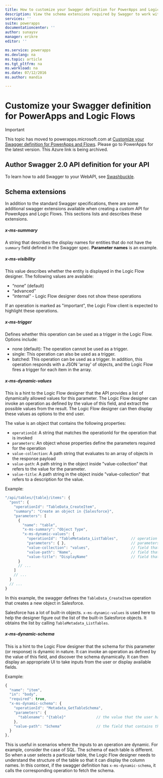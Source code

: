 ```yaml
---
title: How to customize your Swagger definition for PowerApps and Logic Flows| Microsoft Azure
description: View the schema extensions required by Swagger to work with PowerApps and Logic Flows
services: ''
suite: powerapps
documentationcenter: ''
author: sunaysv
manager: erikre
editor: ''

ms.service: powerapps
ms.devlang: na
ms.topic: article
ms.tgt_pltfrm: na
ms.workload: na
ms.date: 07/12/2016
ms.author: mandia

---
```

# Customize your Swagger definition for PowerApps and Logic Flows
> [!IMPORTANT]
> This topic has moved to powerapps.microsoft.com at [Customize your Swagger definition for PowerApps and Flows](https://powerapps.microsoft.com/tutorials/customapi-how-to-swagger/). Please go to PowerApps for the latest version. This Azure link is being archived.
> 
> 

## Author Swagger 2.0 API definition for your API
To learn how to add Swagger to your WebAPI, see [Swashbuckle](https://github.com/domaindrivendev/Swashbuckle/blob/master/README.md).

## Schema extensions
In addition to the standard Swagger specifications, there are some additional swagger extensions available when creating a custom API for PowerApps and Logic Flows. This sections lists and describes these extensions. 

##### x-ms-summary
A string that describes the display names for entities that do not have the `summary` field defined in the Swagger spec. **Parameter names** is an example. 

##### x-ms-visibility
This value describes whether the entity is displayed in the Logic Flow designer. The following values are available: 

* “none” (default)
* “advanced”
* “internal” - Logic Flow designer does not show these operations

If an operation is marked as "important", the Logic Flow client is expected to highlight these operations.

##### x-ms-trigger
Defines whether this operation can be used as a trigger in the Logic Flow. Options include:

* none (default): The operation cannot be used as a trigger.
* single: This operation can also be used as a trigger.
* batched: This operation can be used as a trigger.  In addition, this operation responds with a JSON 'array' of objects, and the Logic Flow fires a trigger for each item in the array.

##### x-ms-dynamic-values
This is a hint to the Logic Flow designer that the API provides a list of dynamically allowed values for this parameter. The Logic Flow designer can invoke an operation as defined by the value of this field, and extract the possible values from the result.  The Logic Flow designer can then display these values as options to the end user.  

The value is an object that contains the following properties:

* `operationId`: A string that matches the operationId for the operation that is invoked
* `parameters`: An object whose properties define the parameters required for the operation
* `value-collection`: A path string that evaluates to an array of objects in the response payload
* `value-path`: A path string in the object inside "value-collection" that refers to the value for the parameter.
* `value-title`: A path string in the object inside "value-collection" that refers to a description for the value.

Example:

```javascript
"/api/tables/{table}/items": {
  "post": {
    "operationId": "TableData_CreateItem",
    "summary": "Create an object in {Salesforce}",
    "parameters": [
      {
        "name": "table",
        "x-ms-summary": "Object Type",
        "x-ms-dynamic-values": {
          "operationId": "TableMetadata_ListTables",      // operation that needs to be invoked
          "parameters": { },                              // parameters for the above operation, if any
          "value-collection": "values",                   // field that contains the collection
          "value-path": "Name",                           // field that contains the value
          "value-title": "DisplayName"                    // field that contains a display name for the value
      }
      // ...
    ]
    // ...
  }
  // ...
}
```

In this example, the swagger defines the `TableData_CreateItem` operation that creates a new object in Salesforce. 

Salesforce has a lot of built-in objects. `x-ms-dynamic-values` is used here to help the designer figure out the list of the built-in Salesforce objects. It obtains the list by calling `TableMetadata_ListTables`.

##### x-ms-dynamic-schema
This is a hint to the Logic Flow designer that the schema for this parameter (or response) is dynamic in nature.  It can invoke an operation as defined by the value of this field, and discover the schema dynamically.  It can then display an appropriate UI to take inputs from the user or display available fields.

Example:

```javascript
{
  "name": "item",
  "in": "body",
  "required": true,
  "x-ms-dynamic-schema": {
    "operationId": "Metadata_GetTableSchema",
    "parameters": {
      "tablename": "{table}"              // the value that the user has selected from the above parameter
    },
    "value-path": "Schema"                // the field that contains the JSON schema
  }
},
```

This is useful in scenarios where the inputs to an operation are dynamic. For example, consider the case of SQL. The schema of each table is different. So when a user selects a particular table, the Logic Flow designer needs to understand the structure of the table so that it can display the column names. In this context, if the swagger definition has `x-ms-dynamic-schema`, it calls the corresponding operation to fetch the schema.

<!--Reference links in article-->
[1]: https://github.com/domaindrivendev/Swashbuckle/blob/master/README.md
